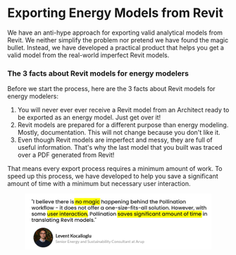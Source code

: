 # Exporting Energy Models from Revit

We have an anti-hype approach for exporting valid analytical models from Revit. We neither simplify the problem nor pretend we have found the magic bullet. Instead, we have developed a practical product that helps you get a valid model from the real-world imperfect Revit models.

### The 3 facts about Revit models for energy modelers

Before we start the process, here are the 3 facts about Revit models for energy modelers:

1. You will never ever ever receive a Revit model from an Architect ready to be exported as an energy model. Just get over it!
2. Revit models are prepared for a different purpose than energy modeling. Mostly, documentation. This will not change because you don't like it.
3. Even though Revit models are imperfect and messy, they are full of useful information. That's why the last model that you built was traced over a PDF generated from Revit!

That means every export process requires a minimum amount of work. To speed up this process, we have developed to help you save a significant amount of time with a minimum but necessary user interaction.

<figure><img src="../../.gitbook/assets/image (2) (1).png" alt="" width="563"><figcaption></figcaption></figure>
